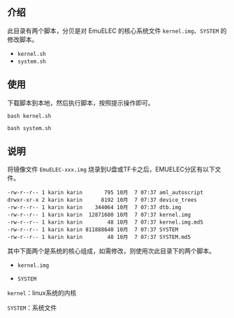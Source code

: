 ## 介绍

此目录有两个脚本，分贝是对 EmuELEC 的核心系统文件 `kernel.img`、`SYSTEM` 的修改脚本。

- `kernel.sh`
- `system.sh`

## 使用

下载脚本到本地，然后执行脚本，按照提示操作即可。

`bash kernel.sh`

`bash system.sh`

## 说明

将镜像文件 `EmuELEC-xxx.img` 烧录到U盘或TF卡之后，EMUELEC分区有以下文件。

```shell
-rw-r--r-- 1 karin karin       795 10月  7 07:37 aml_autoscript
drwxr-xr-x 2 karin karin      8192 10月  7 07:37 device_trees
-rw-r--r-- 1 karin karin    344064 10月  7 07:37 dtb.img
-rw-r--r-- 1 karin karin  12871680 10月  7 07:37 kernel.img
-rw-r--r-- 1 karin karin        48 10月  7 07:37 kernel.img.md5
-rw-r--r-- 1 karin karin 811888640 10月  7 07:37 SYSTEM
-rw-r--r-- 1 karin karin        48 10月  7 07:37 SYSTEM.md5
```

其中下面两个是系统的核心组成，如需修改，则使用次此目录下的两个脚本。

- `kernel.img`

- `SYSTEM`

`kernel`：linux系统的内核

`SYSTEM`：系统文件

